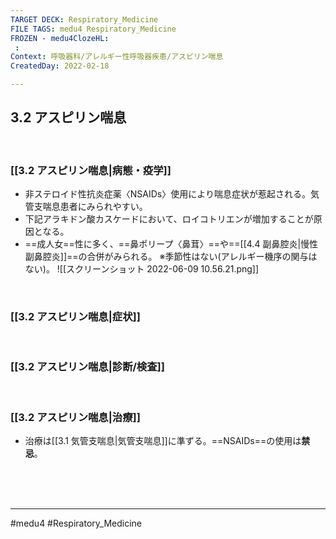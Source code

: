 ```yaml
---
TARGET DECK: Respiratory_Medicine
FILE TAGS: medu4 Respiratory_Medicine
FROZEN - medu4ClozeHL:
 : 
Context: 呼吸器科/アレルギー性呼吸器疾患/アスピリン喘息
CreatedDay: 2022-02-18

---
```


## 3.2 アスピリン喘息

<br>

### [[3.2 アスピリン喘息|病態・疫学]]
* 非ステロイド性抗炎症薬〈NSAIDs〉使用により喘息症状が惹起される。気管支喘息患者にみられやすい。
* 下記アラキドン酸カスケードにおいて、ロイコトリエンが増加することが原因となる。
* ==成人女==性に多く、==鼻ポリープ〈鼻茸〉==や==[[4.4 副鼻腔炎|慢性副鼻腔炎]]==の合併がみられる。
※季節性はない(アレルギー機序の関与はない)。
![[スクリーンショット 2022-06-09 10.56.21.png]]
<!--ID: 1645771915347-->




<br>

### [[3.2 アスピリン喘息|症状]]


<br>

### [[3.2 アスピリン喘息|診断/検査]]


<br>

### [[3.2 アスピリン喘息|治療]]
* 治療は[[3.1 気管支喘息|気管支喘息]]に準ずる。==NSAIDs==の使用は**禁忌**。
 
<!--ID: 1660373832598-->


<br><br><br>

---
#medu4 #Respiratory_Medicine